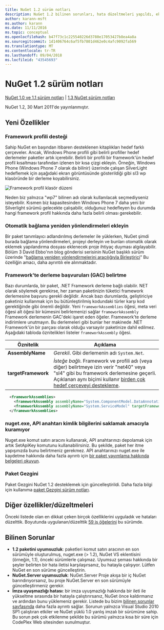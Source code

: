```yaml
---
title: NuGet 1.2 sürüm notları
description: NuGet 1.2 bilinen sorunları, hata düzeltmeleri yapıldı, eklenen özellikler ve dcr için sürüm notları.
author: karann-msft
ms.author: karann
ms.date: 11/11/2016
ms.topic: conceptual
ms.openlocfilehash: b47f73c1c225540226d3780e17053427b8ea4a8a
ms.sourcegitcommit: 1d1406764c6af5fb7801d462e0c4afc9092fa569
ms.translationtype: MT
ms.contentlocale: tr-TR
ms.lasthandoff: 09/04/2018
ms.locfileid: "43545693"
---
```

# <a name="nuget-12-release-notes"></a>NuGet 1.2 sürüm notları

[NuGet 1.0 ve 1.1 sürüm notları](../release-notes/nuget-1.1.md) | [1.3 NuGet sürüm notları](../release-notes/nuget-1.3.md)

NuGet 1.2, 30 Mart 2011'de yayınlanmıştır.

## <a name="new-features"></a>Yeni Özellikler

### <a name="framework-profile-support"></a>Framework profili desteği

Sahip NuGet en başından itibaren desteklenen kitaplıkları hedef farklı çerçeveler. Ancak, Windows Phone profili gibi belirli profiller hedef derlemeler paketler artık içerebilir. Belirli bir profili bir framework'ün hedef profil kısaltması tarafından izlenen bir kısa çizgi ekleyin. Örneğin, Windows Phone (Windows Phone 7 olarak da bilinir) üzerinde çalışan SilverLight hedeflemek için aşağıdaki ekran görüntüsünde gösterildiği gibi sl3 wp klasöründe bir derleme koyabilirsiniz.

![Framework profil klasör düzeni](./media/framework-profile-support.png)

Neden biz yalnızca "wp7" bilinen adı olarak kullanılacak seçmediyseniz isteyebilir. Kısmen biz kapasitesinden Windows Phone 7 daha yeni bir Silverlight sürümü gelecekte çalışabilir, olduğunuz hedefleyen bu durumda hangi framework profil hakkında daha fazla belirli olması gerekebilir.

### <a name="automatically-add-binding-redirects"></a>Otomatik bağlama yeniden yönlendirmeleri ekleyin

Bir paket tanımlayıcı adlandırılmış derlemeler ile yüklerken, NuGet şimdi burada bağlama yönlendirmeleri, projeyi derleyin ve bunları otomatik olarak eklemek yapılandırma dosyası eklenecek proje ihtiyaç duyması algılayabilir. Bölüm 3 David Ebbo'nın blog gönderisi serisinin NuGet başlıklı sürüm üzerinde "[bağlama yeniden yönlendirmelerini aracılığıyla Birleştirici](http://blog.davidebbo.com/2011/01/nuget-versioning-part-3-unification-via.html)" Bu özelliğin amacı, daha ayrıntılı ele alınmaktadır.

<a name="framework-assembly-refs"></a>

### <a name="specifying-framework-assembly-references-gac"></a>Framework'te derleme başvuruları (GAC) belirtme

Bazı durumlarda, bir paket, .NET Framework derleme bağlı olabilir. NET olarak söylemek gerekirse, her zaman paketinizin tüketici framework derlemesine başvuru gerekli değildir. Ancak bazı durumlarda, geliştiriciye paketiniz kullanmak için bu bütünleştirilmiş kodundaki türler karşı kod gerektiğinde gibi önemli değildir. Yeni `frameworkAssemblies` öğesi, meta veri öğesi alt öğesi bir kümesini belirlemenizi sağlar `frameworkAssembly` Framework derlemenin GAC'deki işaret eden öğeler. Framework'te derleme indirimlere unutmayın.
Bu derlemeleri gibi bunlar her makinede .NET Framework'ün bir parçası olarak olduğu varsayılır paketinize dahil edilmez. Aşağıdaki tabloda öznitelikleri listeler `frameworkAssembly` öğesi.


|Öznitelik |Açıklama|
|----------------|-----------|
|**AssemblyName**|*Gerekli*. Gibi derlemenin adı `System.Net`.|
|**targetFramework**|*İsteğe bağlı*. Framework ve profili adı (veya diğer) belirtmeye izin verir "net40" veya "sl4" gibi bu framework derlemesine geçerli. Açıklanan aynı biçimi kullanır [birden çok hedef çerçeveyi destekleme](../create-packages/supporting-multiple-target-frameworks.md).|

```xml
  <frameworkAssemblies>
    <frameworkAssembly assemblyName="System.ComponentModel.DataAnnotations" targetFramework="net40" />
    <frameworkAssembly assemblyName="System.ServiceModel" targetFramework="net40" />
  </frameworkAssemblies>
```

### <a name="nugetexe-now-is-able-to-store-api-key-credentials"></a>nuget.exe, API anahtarı kimlik bilgilerini saklamak amacıyla kuramıyor

Nuget.exe komut satırı aracını kullanarak, API anahtarınızı depolamak için artık SetApiKey komutunu kullanabilirsiniz. Bu şekilde, paket her itme yapışınızda bunu belirtmeniz gerekmez. API anahtarınızı nuget.exe ile kaydetme hakkında daha fazla ayrıntı için [bir paket yayımlama hakkında belgeleri okuyun](../create-packages/publish-a-package.md).

### <a name="package-explorer"></a>Paket Gezgini
Paket Gezgini NuGet 1.2 desteklemek için güncelleştirildi. Daha fazla bilgi için kullanıma [paket Gezgini sürüm notları](http://nuget.codeplex.com/wikipage?title=New%20features%20in%20NuGet%20Package%20Explorer%201.0).

## <a name="other-featuresfixes"></a>Diğer özellikler/düzeltmeleri

Önceki listede olan en dikkat çeken birçok özelliklerini uyguladık ve hataları düzelttik. Boyutunda uygulanan/düzelttik [59 iş öğelerini](http://nuget.codeplex.com/workitem/list/advanced?keyword=&status=All&type=All&priority=All&release=NuGet%201.2&assignedTo=All&component=All&sortField=Votes&sortDirection=Descending&page=0) bu sürümde.

## <a name="known-issues"></a>Bilinen Sorunlar

* **1.2 paketini uyumsuzluk**: paketleri komut satırı aracının en son sürümüyle oluşturulmuş, nuget.exe (> 1.2), NuGet VS eklentisini (örneğin, 1.1), önceki sürümlerle çalışmaz. Uyumsuz şeması hakkında bir şeyler belirten bir hata iletisi karşılaşırsanız, bu hatayla çalışıyor. Lütfen NuGet en son sürüme güncelleştirin.
* **NuGet.Server uyumsuzluk**: NuGet.Server Proje akışa bir iç NuGet barındırıyorsanız, bu proje NuGet.Server en son sürümüyle güncelleştirmeniz gerekir.
* **İmza uyuşmazlığı hatası**: bir imza uyuşmazlığı hakkında bir ileti ile yükseltme sırasında bir hatayla çalıştırırsanız, NuGet önce kaldırmanız ve ardından bunu yüklemeniz gerekir. Listede bu bizim [bilinen sorunlar sayfasında](../release-notes/known-issues.md) daha fazla ayrıntı sağlar. Sorunun yalnızca Visual Studio 2010 SP1 çalıştıran etkiler ve NuGet yüklü 1.0 yanlış imzalı bir sürümüne sahip. Bu sorun pek çok etkilenme şekilde bu sürümü yalnızca kısa bir süre için CodePlex Web sitesinden sunulmuştur.